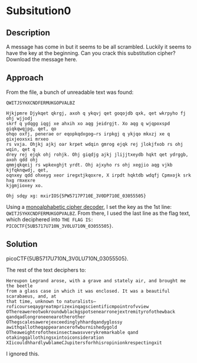 # Subsitution0

## Description

A message has come in but it seems to be all scrambled. Luckily it seems to have the key at the beginning. Can you crack this substitution cipher?
Download the message here.

## Approach
From the file, a bunch of unreadable text was found:
```
QWITJSYHXCNDFERMUKGOPVALBZ 

Hjkjpmre Djykqet qkrgj, axoh q ykqvj qet goqojdb qxk, qet wkrpyho fj ohj wjjodj
skrf q ydqgg iqgj xe ahxih xo aqg jeidrgjt. Xo aqg q wjqpoxspd giqkqwqjpg, qet, qo
ohqo oxfj, penerae or eqopkqdxgog—rs irpkgj q ykjqo mkxzj xe q gixjeoxsxi mrxeo
rs vxja. Ohjkj ajkj oar krpet wdqin gmrog ejqk rej jlokjfxob rs ohj wqin, qet q
drey rej ejqk ohj rohjk. Ohj giqdjg ajkj jlijjtxeydb hqkt qet ydrggb, axoh qdd ohj
qmmjqkqeij rs wpkexghjt yrdt. Ohj ajxyho rs ohj xegjio aqg vjkb kjfqknqwdj, qet,
oqnxey qdd ohxeyg xeor iregxtjkqoxre, X irpdt hqktdb wdqfj Cpmxojk srk hxg rmxexre
kjgmjioxey xo.

Ohj sdqy xg: mxirIOS{5PW5717P710E_3V0DP710E_03055505}
```

Using a [monoalphabetic cipher decoder](https://www.dcode.fr/monoalphabetic-substitution), I set the key as the 1st line: `QWITJSYHXCNDFERMUKGOPVALBZ`. From there, I used the last line as the flag text, which deciphered into `THE FLAG IS: PICOCTF{5UB5717U710N_3V0LU710N_03055505}`. 


## Solution
picoCTF{5UB5717U710N_3V0LU710N_03055505}.

The rest of the text deciphers to:
```
Hereupon Legrand arose, with a grave and stately air, and brought me the beetle
from a glass case in which it was enclosed. It was a beautiful scarabaeus, and, at
that time, unknown to naturalists—roficourseqaygreatmprizexinqagscientificmpointrofvview OThereawereotwokroundwblackgspotsenearronejextremityrofothewback qandqadlongroneenearotherother OThegscalesawerejexceedinglyhhardqandyglossy awithqallotheqappearancerofwburnishedygold OTheaweightrofothexinsectawasvverykremarkable qand
otakingqallothingsxintoiconsideration XIicouldhhardlywblameCJupitersforhhisropinionkrespectingxit
```
I ignored this.

